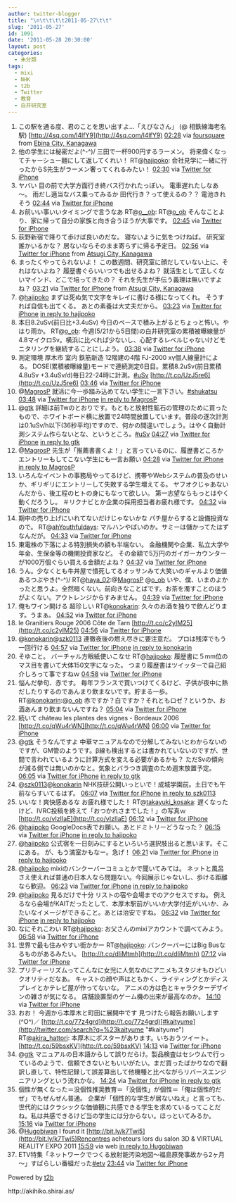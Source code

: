 ```yaml
---
author: twitter-blogger
title: "\n\t\t\t\t2011-05-27\t\t"
slug: '2011-05-27'
id: 1091
date: '2011-05-28 20:30:00'
layout: post
categories:
  - 未分類
tags:
  - mixi
  - NHK
  - t2b
  - Twitter
  - 教育
  - 白井研究室
---
```


<div xmlns:georss="http://www.georss.org/georss">

1.  <span><span>この駅を通る度、君のことを思い出すよ…「えびなさん」 (@ 相鉄線海老名駅) [http://4sq.com/l4lfY9](http://4sq.com/l4lfY9)</span> <span>[<span>02:28</span>](http://twitter.com/o_ob/status/74104699816640512) <span>via [foursquare](http://foursquare.com)</span> from [Ebina City, Kanagawa<span></span>](http://maps.google.com/maps?q=35.45385072,139.39263742)</span></span>
2.  <span><span>他の学生には秘密だよ(^-^)/ 三田で一杯900円するラーメン。 将来偉くなってチャーシュー麺にして返してくれい！ RT@[hajipoko](http://twitter.com/hajipoko "hajipoko"): 会社見学に一緒に行ったからS先生がラーメン奢ってくれるみたい！</span> <span>[<span>02:30</span>](http://twitter.com/o_ob/status/74105295118409728) <span>via [Twitter for iPhone](http://twitter.com/#!/download/iphone)</span></span></span>
3.  <span><span>ヤバい 目の前で大学方面行き終バス行かれたっぽい。 電車遅れたしなあ～。 雨だし適当なバス乗ってみるか 田代行き？って使えるの？？ 電池きれそう</span> <span>[<span>02:44</span>](http://twitter.com/o_ob/status/74108614935191553) <span>via [Twitter for iPhone](http://twitter.com/#!/download/iphone)</span></span></span>
4.  <span><span>お前いい事いいタイミングで言うなあ RT@[o__ob](http://twitter.com/o__ob "o__ob"): RT@[o_ob](http://twitter.com/o_ob "o_ob") そんなことより、家に帰って自分の家族と向き合うほうが大事です。</span> <span>[<span>02:45</span>](http://twitter.com/o_ob/status/74108892686192641) <span>via [Twitter for iPhone](http://twitter.com/#!/download/iphone)</span></span></span>
5.  <span><span>荻野新宿で降りて歩けば良いのだな。 寝ないように気をつけねば。 研究室誰かいるかな？ 居ないならそのまま寄らずに帰る予定日。</span> <span>[<span>02:56</span>](http://twitter.com/o_ob/status/74111681130795008) <span>via [Twitter for iPhone](http://twitter.com/#!/download/iphone)</span> from [Atsugi City, Kanagawa<span></span>](http://maps.google.com/maps?q=35.46243238,139.35771051)</span></span>
6.  <span><span>まったくやってられないよ！ この数週間、研究室に顔だしていない上に、それはないよね？ 履歴書ぐらいいつでも出せるよね？ 就活生として正しくないマインド、どこで培ってきたの？ それを先生が手伝う義理は無いですよね？</span> <span>[<span>03:21</span>](http://twitter.com/o_ob/status/74118088928395265) <span>via [Twitter for iPhone](http://twitter.com/#!/download/iphone)</span> from [Atsugi City, Kanagawa<span></span>](http://maps.google.com/maps?q=35.4847933,139.34056854)</span></span>
7.  <span><span>@[hajipoko](http://twitter.com/hajipoko "hajipoko") まずは死ぬ気で文字をキレイに書ける様になってくれ。 そうすれば自信も出てくる。 あとの素養は大丈夫だから。</span> <span>[<span>03:23</span>](http://twitter.com/o_ob/status/74118425236086784) <span>via [Twitter for iPhone](http://twitter.com/#!/download/iphone)</span> [in reply to hajipoko](http://twitter.com/hajipoko/status/74115521758498817)</span></span>
8.  <span><span>本日8.2uSv(前日比+3.4uSv) 今日のペースで積み上がるとちょっと怖い。やはり雨か。 RT@[o_ob](http://twitter.com/o_ob "o_ob"): 今週(5/21から5日間)の白井研究室の累積被曝線量が4.8マイクロSv。横浜に比べれば少ないし、心配するレベルじゃないけどモニタリングを継続することにしよう。</span> <span>[<span>03:38</span>](http://twitter.com/o_ob/status/74122194690637824) <span>via [Twitter for iPhone](http://twitter.com/#!/download/iphone)</span></span></span>
9.  <span><span>測定環境 厚木市 室内 鉄筋新造 12階建の4階 FJ-2000 xγ個人線量計による。 DOSE(累積被曝線量)モードで連続測定6日目。累積8.2uSv(前日累積4.8uSv +3.4uSv/d)毎日22-24時に計測。[#uSv](http://twitter.com/search?q=%23uSv "#uSv") [http://t.co/UzJ5re6](http://t.co/UzJ5re6)</span> <span>[<span>03:46</span>](http://twitter.com/o_ob/status/74124400072466432) <span>via [Twitter for iPhone](http://twitter.com/#!/download/iphone)</span></span></span>
10.  <span><span>@[MagrosP](http://twitter.com/MagrosP "MagrosP") 就活に今一歩踏み込めてない学生に一言下さい。[#shukatsu](http://twitter.com/search?q=%23shukatsu "#shukatsu")</span> <span>[<span>03:48</span>](http://twitter.com/o_ob/status/74124861454290945) <span>via [Twitter for iPhone](http://twitter.com/#!/download/iphone)</span> [in reply to MagrosP](http://twitter.com/MagrosP/status/74121443172028416)</span></span>
11.  <span><span>@[gtk](http://twitter.com/gtk "gtk") 詳細は前Twのとおりです。もともと放射性鉱石の管理のために買ったもので、ホワイトボード横に放置で24時間放置しています。普段の逐次計測は0.1uSv/h以下(36秒平均)ですので、何かの間違いでしょう。はやく自動計測システム作らないとな、というところ。[#uSv](http://twitter.com/search?q=%23uSv "#uSv")</span> <span>[<span>04:27</span>](http://twitter.com/o_ob/status/74134538565074944) <span>via [Twitter for iPhone](http://twitter.com/#!/download/iphone)</span> [in reply to gtk](http://twitter.com/gtk/status/74130518559563777)</span></span>
12.  <span><span>@[MagrosP](http://twitter.com/MagrosP "MagrosP") 先生が「推薦書書くよ！」と言っているのに、履歴書どころかエントリーもしてこない学生にも一言お願い</span> <span>[<span>04:28</span>](http://twitter.com/o_ob/status/74134948898017281) <span>via [Twitter for iPhone](http://twitter.com/#!/download/iphone)</span> [in reply to MagrosP](http://twitter.com/MagrosP/status/74130452818046976)</span></span>
13.  <span><span>いろんなイベントの事務局やってるけど、携帯やWebシステムの普及のせいか、ギリギリにエントリーして失敗する学生増えてる。 ヤフオクじゃあないんだから、後工程のヒトの身にもなって欲しい。 第一志望ならもっとはやく動くだろうし。 ＃リクナビとか企業の採用担当者お疲れ様です。</span> <span>[<span>04:32</span>](http://twitter.com/o_ob/status/74135795316948992) <span>via [Twitter for iPhone](http://twitter.com/#!/download/iphone)</span></span></span>
14.  <span><span>期中の売り上げにいれてないだけじゃないかな パチ屋からすると設備投資なので。 RT@[ahYouthfuldays](http://twitter.com/ahYouthfuldays "ahYouthfuldays"): マルハンやばいのか。サミーは儲かってたはずなんだが。</span> <span>[<span>04:33</span>](http://twitter.com/o_ob/status/74136188457459712) <span>via [Twitter for iPhone](http://twitter.com/#!/download/iphone)</span></span></span>
15.  <span><span>東電株の下落による特別損失の額も半端ない。 金融機関や企業、私立大学や年金、生保金等の機関投資家など。 その金額で5万円のガイガーカウンターが1000万個ぐらい買える金額だよね？</span> <span>[<span>04:37</span>](http://twitter.com/o_ob/status/74137086676058113) <span>via [Twitter for iPhone](http://twitter.com/#!/download/iphone)</span></span></span>
16.  <span><span>うん。少なくとも牛丼屋で憤死してるオッサンみて大笑いのギャルより価値あるつぶやき(^-^)/ RT@[haya_02](http://twitter.com/haya_02 "haya_02"):@[MagrosP](http://twitter.com/MagrosP "MagrosP") @[o_ob](http://twitter.com/o_ob "o_ob") いや、僕、いまのよかったと思うよ。全然暗くない。前向きなことばです。お茶を濁すことのほうがよくない。アウトレンジからすみません。</span> <span>[<span>04:39</span>](http://twitter.com/o_ob/status/74137672905527296) <span>via [Twitter for iPhone](http://twitter.com/#!/download/iphone)</span></span></span>
17.  <span><span>俺もワイン開ける 超珍しい RT@[konokarin](http://twitter.com/konokarin "konokarin"): 久々のお酒を独りで飲んどります。うまぁ。</span> <span>[<span>04:52</span>](http://twitter.com/o_ob/status/74141047701254145) <span>via [Twitter for iPhone](http://twitter.com/#!/download/iphone)</span></span></span>
18.  <span><span>le Granitiers Rouge 2006 Côte de Tarn [http://t.co/c2yIM25](http://t.co/c2yIM25)</span> <span>[<span>04:56</span>](http://twitter.com/o_ob/status/74141902219386880) <span>via [Twitter for iPhone](http://twitter.com/#!/download/iphone)</span></span></span>
19.  <span><span>@[konokarin](http://twitter.com/konokarin "konokarin")@[szk0113](http://twitter.com/szk0113 "szk0113") 連徹夜後の燃え尽きに要注意だ。 プロは残滓でもう一回行ける</span> <span>[<span>04:57</span>](http://twitter.com/o_ob/status/74142185964060672) <span>via [Twitter for iPhone](http://twitter.com/#!/download/iphone)</span> [in reply to konokarin](http://twitter.com/konokarin/status/74137460124299266)</span></span>
20.  <span><span>そゆこと。 バーチャル方眼紙使いこなせ RT@[hajipoko](http://twitter.com/hajipoko "hajipoko"): 履歴書に５mm位のマス目を書いて大体150文字になった。 つまり履歴書はツイッターで自己紹介しろって事ですねｗ</span> <span>[<span>04:58</span>](http://twitter.com/o_ob/status/74142360438718464) <span>via [Twitter for iPhone](http://twitter.com/#!/download/iphone)</span></span></span>
21.  <span><span>悩んだ挙句、赤です。 毎年フランスで買いつけてくるけど、子供が夜中に熱だしたりするのであんまり飲まないです。貯まる一歩。 RT@[konokarin](http://twitter.com/konokarin "konokarin"):@[o_ob](http://twitter.com/o_ob "o_ob") 赤ですか？白ですか？それともロゼ？というか、お酒あんまり飲まないんですね？</span> <span>[<span>05:04</span>](http://twitter.com/o_ob/status/74144012122079233) <span>via [Twitter for iPhone](http://twitter.com/#!/download/iphone)</span></span></span>
22.  <span><span>続いて cháteau les plantes des vignes - Bordeaux 2006 [http://t.co/qWu4rWN](http://t.co/qWu4rWN)</span> <span>[<span>06:00</span>](http://twitter.com/o_ob/status/74158082082611200) <span>via [Twitter for iPhone](http://twitter.com/#!/download/iphone)</span></span></span>
23.  <span><span>@[gtk](http://twitter.com/gtk "gtk") そうなんですよ 中華マニュアルなので分解してみないとわからないのですが、GM管のようです。β線も検出するとは書かれていないのですが、世間で言われているように計算方式を変える必要があるかも？ ただSvの傾向が減る側では無いのかなと。気象とバラつき調査のため週末放置予定。</span> <span>[<span>06:05</span>](http://twitter.com/o_ob/status/74159288934875136) <span>via [Twitter for iPhone](http://twitter.com/#!/download/iphone)</span> [in reply to gtk](http://twitter.com/gtk/status/74156931119460352)</span></span>
24.  <span><span>@[szk0113](http://twitter.com/szk0113 "szk0113")@[konokarin](http://twitter.com/konokarin "konokarin") NHK技研公開いっといで！成城学園前。土日でも午前ならすいてるはず。</span> <span>[<span>06:07</span>](http://twitter.com/o_ob/status/74159681735622656) <span>via [Twitter for iPhone](http://twitter.com/#!/download/iphone)</span> [in reply to szk0113](http://twitter.com/szk0113/status/74144170641588225)</span></span>
25.  <span><span>いいな！爽快感あるな お疲れ様でした！ RT@[takayuki_kosaka](http://twitter.com/takayuki_kosaka "takayuki_kosaka"): 遅くなったけど、IVRC投稿を終えて「おつかれさまでした！」の写真ｗ [http://t.co/vIzIIaE](http://t.co/vIzIIaE)</span> <span>[<span>06:12</span>](http://twitter.com/o_ob/status/74161177478967296) <span>via [Twitter for iPhone](http://twitter.com/#!/download/iphone)</span></span></span>
26.  <span><span>@[hajipoko](http://twitter.com/hajipoko "hajipoko") GoogleDocs表でお願い。あとドミトリーどうなった？</span> <span>[<span>06:15</span>](http://twitter.com/o_ob/status/74161854385098752) <span>via [Twitter for iPhone](http://twitter.com/#!/download/iphone)</span> [in reply to hajipoko](http://twitter.com/hajipoko/status/74158169525460992)</span></span>
27.  <span><span>@[hajipoko](http://twitter.com/hajipoko "hajipoko") 公式宿を一日刻みにするといろいろ選択肢出ると思います。そこにある。 が、もう満室かもなー。急げ！</span> <span>[<span>06:21</span>](http://twitter.com/o_ob/status/74163274299609088) <span>via [Twitter for iPhone](http://twitter.com/#!/download/iphone)</span> [in reply to hajipoko](http://twitter.com/hajipoko/status/74162378832494593)</span></span>
28.  <span><span>@[hajipoko](http://twitter.com/hajipoko "hajipoko") mixiのバンクーバーコミュとかで聞いてみては。 ネットと風呂さえ使えれば普通の日本人なら問題ない。今回展示じゃないし、歩ける距離なら歓迎。</span> <span>[<span>06:23</span>](http://twitter.com/o_ob/status/74163910370017282) <span>via [Twitter for iPhone](http://twitter.com/#!/download/iphone)</span> [in reply to hajipoko](http://twitter.com/hajipoko/status/74162805649059841)</span></span>
29.  <span><span>@[hajipoko](http://twitter.com/hajipoko "hajipoko") 見るだけで十分 リストの宿や会場までのアクセスですね。 例えるなら会場がKAITだったとして、本厚木駅前がいいか大学付近がいいか、みたいなイメージができること。あとは治安ですね。</span> <span>[<span>06:32</span>](http://twitter.com/o_ob/status/74166144629616640) <span>via [Twitter for iPhone](http://twitter.com/#!/download/iphone)</span> [in reply to hajipoko](http://twitter.com/hajipoko/status/74164649112772608)</span></span>
30.  <span><span>なにそれこわい RT@[hajipoko](http://twitter.com/hajipoko "hajipoko"): お父さんのmixiアカウントで調べてみよう。</span> <span>[<span>06:58</span>](http://twitter.com/o_ob/status/74172599080468481) <span>via [Twitter for iPhone](http://twitter.com/#!/download/iphone)</span></span></span>
31.  <span><span>世界で最も住みやすい街かかー RT@[hajipoko](http://twitter.com/hajipoko "hajipoko"): バンクーバーにはBig Busなるものがあるみたい。 [http://t.co/dIiMtmh](http://t.co/dIiMtmh)</span> <span>[<span>07:12</span>](http://twitter.com/o_ob/status/74176275224338432) <span>via [Twitter for iPhone](http://twitter.com/#!/download/iphone)</span></span></span>
32.  <span><span>プリティーリズムってこんなに女児に人気なのにアニメもスタジオもひどいクオリティだなあ。 キャストの顔や声はともかく、ライティングとかディスプレイとかテレビ屋が作ってないな。 アニメの方は色とキャラクターデザインの雑さが気になる。 店舗設置型のゲーム機の出来が最高なのか。</span> <span>[<span>14:10</span>](http://twitter.com/o_ob/status/74281240274018304) <span>via [Twitter for iPhone](http://twitter.com/#!/download/iphone)</span></span></span>
33.  <span><span>おお！ 今週から本厚木と町田に展開中です 見つけたら報告お願いします(^O^)／ [http://t.co/77z4grd](http://t.co/77z4grd)[#kaityume](http://twitter.com/search?q=%23kaityume "#kaityume") RT@[akira_hattori](http://twitter.com/akira_hattori "akira_hattori"): 本厚木にポスターがあります。いちおうツイート。 [http://t.co/59bsxKV](http://t.co/59bsxKV)</span> <span>[<span>14:13</span>](http://twitter.com/o_ob/status/74282100769038336) <span>via [Twitter for iPhone](http://twitter.com/#!/download/iphone)</span></span></span>
34.  <span><span>@[gtk](http://twitter.com/gtk "gtk") マニュアルの日本語からして誤りだらけ。製品検査はセシウムで行っているのようで、信頼できないともいいがたい。まだ買ったばかりなので翻訳し直して、特性記録して誤差算出して他機種と比べながらリバースエンジニアリングという流れかな。</span> <span>[<span>14:24</span>](http://twitter.com/o_ob/status/74284797639401472) <span>via [Twitter for iPhone](http://twitter.com/#!/download/iphone)</span> [in reply to gtk](http://twitter.com/gtk/status/74187885728899072)</span></span>
35.  <span><span>個性が無くなった＝没個性推奨教育＝「没個性」が個性＝「俺は個性的だぜ」でもぜんぜん普通。 企業が「個性的な学生が居ないねえ」と言っても、世代的にはクラシックな価値観に共感できる学生を求めているってことだね。私は共感できるけど当の学生には分からない。ほっといてみるか。</span> <span>[<span>15:16</span>](http://twitter.com/o_ob/status/74298036746063872) <span>via [Twitter for iPhone](http://twitter.com/#!/download/iphone)</span></span></span>
36.  <span><span>@[Hugobiwan](http://twitter.com/Hugobiwan "Hugobiwan") I found it [http://bit.ly/k7Twi5](http://bit.ly/k7Twi5)Rencontres acheteurs lors du salon 3D & VIRTUAL REALITY EXPO 2011</span> <span>[<span>15:59</span>](http://twitter.com/o_ob/status/74308767705088000) <span>via web</span> [in reply to Hugobiwan](http://twitter.com/Hugobiwan/status/74034536886964224)</span></span>
37.  <span><span>ETV特集「ネットワークでつくる放射能汚染地図～福島原発事故から2ヶ月～」すばらしい番組だった[#etv](http://twitter.com/search?q=%23etv "#etv")</span> <span>[<span>23:44</span>](http://twitter.com/o_ob/status/74425886811762688) <span>via [Twitter for iPhone](http://twitter.com/#!/download/iphone)</span></span></span>

</div>

Powered by [t2b](http://t2b.utilz.jp/)

<div>http://akihiko.shirai.as/</div>